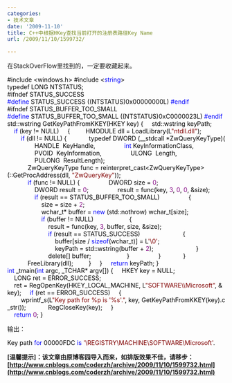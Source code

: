 ```yaml
---
categories:
- 技术文章
date: '2009-11-10'
title: C++中根据HKey查找当前打开的注册表路径Key Name
url: /2009/11/10/1599732/

---
```



在StackOverFlow里找到的，一定要收藏起来。
<div class="cnblogs_code"><span style="color: #000000;">#include&nbsp;</span><span style="color: #000000;">&lt;</span><span style="color: #000000;">windows.h</span><span style="color: #000000;">&gt;</span><span style="color: #000000;">
#include&nbsp;</span><span style="color: #000000;">&lt;</span><span style="color: #0000ff;">string</span><span style="color: #000000;">&gt;</span><span style="color: #000000;">
<br />
typedef&nbsp;LONG&nbsp;NTSTATUS;
<br />
#ifndef&nbsp;STATUS_SUCCESS
</span><span style="color: #0000ff;">#define</span><span style="color: #000000;">&nbsp;STATUS_SUCCESS&nbsp;((NTSTATUS)0x00000000L)</span><span style="color: #000000;">
</span><span style="color: #0000ff;">#endif</span><span style="color: #000000;">
<br />
#ifndef&nbsp;STATUS_BUFFER_TOO_SMALL
</span><span style="color: #0000ff;">#define</span><span style="color: #000000;">&nbsp;STATUS_BUFFER_TOO_SMALL&nbsp;((NTSTATUS)0xC0000023L)</span><span style="color: #000000;">
</span><span style="color: #0000ff;">#endif</span><span style="color: #000000;">
<br />
std::wstring&nbsp;GetKeyPathFromKKEY(HKEY&nbsp;key)
{
&nbsp;&nbsp;&nbsp;&nbsp;std::wstring&nbsp;keyPath;
&nbsp;&nbsp;&nbsp;&nbsp;</span><span style="color: #0000ff;">if</span><span style="color: #000000;">&nbsp;(key&nbsp;</span><span style="color: #000000;">!=</span><span style="color: #000000;">&nbsp;NULL)
&nbsp;&nbsp;&nbsp;&nbsp;{
&nbsp;&nbsp;&nbsp;&nbsp;&nbsp;&nbsp;&nbsp;&nbsp;HMODULE&nbsp;dll&nbsp;</span><span style="color: #000000;">=</span><span style="color: #000000;">&nbsp;LoadLibrary(L</span><span style="color: #800000;">"</span><span style="color: #800000;">ntdll.dll</span><span style="color: #800000;">"</span><span style="color: #000000;">);
&nbsp;&nbsp;&nbsp;&nbsp;&nbsp;&nbsp;&nbsp;&nbsp;</span><span style="color: #0000ff;">if</span><span style="color: #000000;">&nbsp;(dll&nbsp;</span><span style="color: #000000;">!=</span><span style="color: #000000;">&nbsp;NULL)&nbsp;{
&nbsp;&nbsp;&nbsp;&nbsp;&nbsp;&nbsp;&nbsp;&nbsp;&nbsp;&nbsp;&nbsp;&nbsp;typedef&nbsp;DWORD&nbsp;(__stdcall&nbsp;</span><span style="color: #000000;">*</span><span style="color: #000000;">ZwQueryKeyType)(
&nbsp;&nbsp;&nbsp;&nbsp;&nbsp;&nbsp;&nbsp;&nbsp;&nbsp;&nbsp;&nbsp;&nbsp;&nbsp;&nbsp;&nbsp;&nbsp;HANDLE&nbsp;&nbsp;KeyHandle,
&nbsp;&nbsp;&nbsp;&nbsp;&nbsp;&nbsp;&nbsp;&nbsp;&nbsp;&nbsp;&nbsp;&nbsp;&nbsp;&nbsp;&nbsp;&nbsp;</span><span style="color: #0000ff;">int</span><span style="color: #000000;">&nbsp;KeyInformationClass,
&nbsp;&nbsp;&nbsp;&nbsp;&nbsp;&nbsp;&nbsp;&nbsp;&nbsp;&nbsp;&nbsp;&nbsp;&nbsp;&nbsp;&nbsp;&nbsp;PVOID&nbsp;&nbsp;KeyInformation,
&nbsp;&nbsp;&nbsp;&nbsp;&nbsp;&nbsp;&nbsp;&nbsp;&nbsp;&nbsp;&nbsp;&nbsp;&nbsp;&nbsp;&nbsp;&nbsp;ULONG&nbsp;&nbsp;Length,
&nbsp;&nbsp;&nbsp;&nbsp;&nbsp;&nbsp;&nbsp;&nbsp;&nbsp;&nbsp;&nbsp;&nbsp;&nbsp;&nbsp;&nbsp;&nbsp;PULONG&nbsp;&nbsp;ResultLength);
<br />
&nbsp;&nbsp;&nbsp;&nbsp;&nbsp;&nbsp;&nbsp;&nbsp;&nbsp;&nbsp;&nbsp;&nbsp;ZwQueryKeyType&nbsp;func&nbsp;</span><span style="color: #000000;">=</span><span style="color: #000000;">&nbsp;reinterpret_cast</span><span style="color: #000000;">&lt;</span><span style="color: #000000;">ZwQueryKeyType</span><span style="color: #000000;">&gt;</span><span style="color: #000000;">(::GetProcAddress(dll,&nbsp;</span><span style="color: #800000;">"</span><span style="color: #800000;">ZwQueryKey</span><span style="color: #800000;">"</span><span style="color: #000000;">));
<br />
&nbsp;&nbsp;&nbsp;&nbsp;&nbsp;&nbsp;&nbsp;&nbsp;&nbsp;&nbsp;&nbsp;&nbsp;</span><span style="color: #0000ff;">if</span><span style="color: #000000;">&nbsp;(func&nbsp;</span><span style="color: #000000;">!=</span><span style="color: #000000;">&nbsp;NULL)&nbsp;{
&nbsp;&nbsp;&nbsp;&nbsp;&nbsp;&nbsp;&nbsp;&nbsp;&nbsp;&nbsp;&nbsp;&nbsp;&nbsp;&nbsp;&nbsp;&nbsp;DWORD&nbsp;size&nbsp;</span><span style="color: #000000;">=</span><span style="color: #000000;">&nbsp;</span><span style="color: #800080;">0</span><span style="color: #000000;">;
&nbsp;&nbsp;&nbsp;&nbsp;&nbsp;&nbsp;&nbsp;&nbsp;&nbsp;&nbsp;&nbsp;&nbsp;&nbsp;&nbsp;&nbsp;&nbsp;DWORD&nbsp;result&nbsp;</span><span style="color: #000000;">=</span><span style="color: #000000;">&nbsp;</span><span style="color: #800080;">0</span><span style="color: #000000;">;
&nbsp;&nbsp;&nbsp;&nbsp;&nbsp;&nbsp;&nbsp;&nbsp;&nbsp;&nbsp;&nbsp;&nbsp;&nbsp;&nbsp;&nbsp;&nbsp;result&nbsp;</span><span style="color: #000000;">=</span><span style="color: #000000;">&nbsp;func(key,&nbsp;</span><span style="color: #800080;">3</span><span style="color: #000000;">,&nbsp;</span><span style="color: #800080;">0</span><span style="color: #000000;">,&nbsp;</span><span style="color: #800080;">0</span><span style="color: #000000;">,&nbsp;</span><span style="color: #000000;">&amp;</span><span style="color: #000000;">size);
&nbsp;&nbsp;&nbsp;&nbsp;&nbsp;&nbsp;&nbsp;&nbsp;&nbsp;&nbsp;&nbsp;&nbsp;&nbsp;&nbsp;&nbsp;&nbsp;</span><span style="color: #0000ff;">if</span><span style="color: #000000;">&nbsp;(result&nbsp;</span><span style="color: #000000;">==</span><span style="color: #000000;">&nbsp;STATUS_BUFFER_TOO_SMALL)
&nbsp;&nbsp;&nbsp;&nbsp;&nbsp;&nbsp;&nbsp;&nbsp;&nbsp;&nbsp;&nbsp;&nbsp;&nbsp;&nbsp;&nbsp;&nbsp;{
&nbsp;&nbsp;&nbsp;&nbsp;&nbsp;&nbsp;&nbsp;&nbsp;&nbsp;&nbsp;&nbsp;&nbsp;&nbsp;&nbsp;&nbsp;&nbsp;&nbsp;&nbsp;&nbsp;&nbsp;size&nbsp;</span><span style="color: #000000;">=</span><span style="color: #000000;">&nbsp;size&nbsp;</span><span style="color: #000000;">+</span><span style="color: #000000;">&nbsp;</span><span style="color: #800080;">2</span><span style="color: #000000;">;
&nbsp;&nbsp;&nbsp;&nbsp;&nbsp;&nbsp;&nbsp;&nbsp;&nbsp;&nbsp;&nbsp;&nbsp;&nbsp;&nbsp;&nbsp;&nbsp;&nbsp;&nbsp;&nbsp;&nbsp;wchar_t</span><span style="color: #000000;">*</span><span style="color: #000000;">&nbsp;buffer&nbsp;</span><span style="color: #000000;">=</span><span style="color: #000000;">&nbsp;</span><span style="color: #0000ff;">new</span><span style="color: #000000;">&nbsp;(std::nothrow)&nbsp;wchar_t[size];
&nbsp;&nbsp;&nbsp;&nbsp;&nbsp;&nbsp;&nbsp;&nbsp;&nbsp;&nbsp;&nbsp;&nbsp;&nbsp;&nbsp;&nbsp;&nbsp;&nbsp;&nbsp;&nbsp;&nbsp;</span><span style="color: #0000ff;">if</span><span style="color: #000000;">&nbsp;(buffer&nbsp;</span><span style="color: #000000;">!=</span><span style="color: #000000;">&nbsp;NULL)
&nbsp;&nbsp;&nbsp;&nbsp;&nbsp;&nbsp;&nbsp;&nbsp;&nbsp;&nbsp;&nbsp;&nbsp;&nbsp;&nbsp;&nbsp;&nbsp;&nbsp;&nbsp;&nbsp;&nbsp;{
&nbsp;&nbsp;&nbsp;&nbsp;&nbsp;&nbsp;&nbsp;&nbsp;&nbsp;&nbsp;&nbsp;&nbsp;&nbsp;&nbsp;&nbsp;&nbsp;&nbsp;&nbsp;&nbsp;&nbsp;&nbsp;&nbsp;&nbsp;&nbsp;result&nbsp;</span><span style="color: #000000;">=</span><span style="color: #000000;">&nbsp;func(key,&nbsp;</span><span style="color: #800080;">3</span><span style="color: #000000;">,&nbsp;buffer,&nbsp;size,&nbsp;</span><span style="color: #000000;">&amp;</span><span style="color: #000000;">size);
&nbsp;&nbsp;&nbsp;&nbsp;&nbsp;&nbsp;&nbsp;&nbsp;&nbsp;&nbsp;&nbsp;&nbsp;&nbsp;&nbsp;&nbsp;&nbsp;&nbsp;&nbsp;&nbsp;&nbsp;&nbsp;&nbsp;&nbsp;&nbsp;</span><span style="color: #0000ff;">if</span><span style="color: #000000;">&nbsp;(result&nbsp;</span><span style="color: #000000;">==</span><span style="color: #000000;">&nbsp;STATUS_SUCCESS)
&nbsp;&nbsp;&nbsp;&nbsp;&nbsp;&nbsp;&nbsp;&nbsp;&nbsp;&nbsp;&nbsp;&nbsp;&nbsp;&nbsp;&nbsp;&nbsp;&nbsp;&nbsp;&nbsp;&nbsp;&nbsp;&nbsp;&nbsp;&nbsp;{
&nbsp;&nbsp;&nbsp;&nbsp;&nbsp;&nbsp;&nbsp;&nbsp;&nbsp;&nbsp;&nbsp;&nbsp;&nbsp;&nbsp;&nbsp;&nbsp;&nbsp;&nbsp;&nbsp;&nbsp;&nbsp;&nbsp;&nbsp;&nbsp;&nbsp;&nbsp;&nbsp;&nbsp;buffer[size&nbsp;</span><span style="color: #000000;">/</span><span style="color: #000000;">&nbsp;</span><span style="color: #0000ff;">sizeof</span><span style="color: #000000;">(wchar_t)]&nbsp;</span><span style="color: #000000;">=</span><span style="color: #000000;">&nbsp;L</span><span style="color: #800000;">'</span><span style="color: #800000;">\0</span><span style="color: #800000;">'</span><span style="color: #000000;">;
&nbsp;&nbsp;&nbsp;&nbsp;&nbsp;&nbsp;&nbsp;&nbsp;&nbsp;&nbsp;&nbsp;&nbsp;&nbsp;&nbsp;&nbsp;&nbsp;&nbsp;&nbsp;&nbsp;&nbsp;&nbsp;&nbsp;&nbsp;&nbsp;&nbsp;&nbsp;&nbsp;&nbsp;keyPath&nbsp;</span><span style="color: #000000;">=</span><span style="color: #000000;">&nbsp;std::wstring(buffer&nbsp;</span><span style="color: #000000;">+</span><span style="color: #000000;">&nbsp;</span><span style="color: #800080;">2</span><span style="color: #000000;">);
&nbsp;&nbsp;&nbsp;&nbsp;&nbsp;&nbsp;&nbsp;&nbsp;&nbsp;&nbsp;&nbsp;&nbsp;&nbsp;&nbsp;&nbsp;&nbsp;&nbsp;&nbsp;&nbsp;&nbsp;&nbsp;&nbsp;&nbsp;&nbsp;}
<br />
&nbsp;&nbsp;&nbsp;&nbsp;&nbsp;&nbsp;&nbsp;&nbsp;&nbsp;&nbsp;&nbsp;&nbsp;&nbsp;&nbsp;&nbsp;&nbsp;&nbsp;&nbsp;&nbsp;&nbsp;&nbsp;&nbsp;&nbsp;&nbsp;delete[]&nbsp;buffer;
&nbsp;&nbsp;&nbsp;&nbsp;&nbsp;&nbsp;&nbsp;&nbsp;&nbsp;&nbsp;&nbsp;&nbsp;&nbsp;&nbsp;&nbsp;&nbsp;&nbsp;&nbsp;&nbsp;&nbsp;}
&nbsp;&nbsp;&nbsp;&nbsp;&nbsp;&nbsp;&nbsp;&nbsp;&nbsp;&nbsp;&nbsp;&nbsp;&nbsp;&nbsp;&nbsp;&nbsp;}
&nbsp;&nbsp;&nbsp;&nbsp;&nbsp;&nbsp;&nbsp;&nbsp;&nbsp;&nbsp;&nbsp;&nbsp;}
<br />
&nbsp;&nbsp;&nbsp;&nbsp;&nbsp;&nbsp;&nbsp;&nbsp;&nbsp;&nbsp;&nbsp;&nbsp;FreeLibrary(dll);
&nbsp;&nbsp;&nbsp;&nbsp;&nbsp;&nbsp;&nbsp;&nbsp;}
&nbsp;&nbsp;&nbsp;&nbsp;}
&nbsp;&nbsp;&nbsp;&nbsp;</span><span style="color: #0000ff;">return</span><span style="color: #000000;">&nbsp;keyPath;
}
<br />
</span><span style="color: #0000ff;">int</span><span style="color: #000000;">&nbsp;_tmain(</span><span style="color: #0000ff;">int</span><span style="color: #000000;">&nbsp;argc,&nbsp;_TCHAR</span><span style="color: #000000;">*</span><span style="color: #000000;">&nbsp;argv[])
{
&nbsp;&nbsp;&nbsp;&nbsp;HKEY&nbsp;key&nbsp;</span><span style="color: #000000;">=</span><span style="color: #000000;">&nbsp;NULL;
&nbsp;&nbsp;&nbsp;&nbsp;LONG&nbsp;ret&nbsp;</span><span style="color: #000000;">=</span><span style="color: #000000;">&nbsp;ERROR_SUCCESS;
<br />
&nbsp;&nbsp;&nbsp;&nbsp;ret&nbsp;</span><span style="color: #000000;">=</span><span style="color: #000000;">&nbsp;RegOpenKey(HKEY_LOCAL_MACHINE,&nbsp;L</span><span style="color: #800000;">"</span><span style="color: #800000;">SOFTWARE\\Microsoft</span><span style="color: #800000;">"</span><span style="color: #000000;">,&nbsp;</span><span style="color: #000000;">&amp;</span><span style="color: #000000;">key);
&nbsp;&nbsp;&nbsp;&nbsp;</span><span style="color: #0000ff;">if</span><span style="color: #000000;">&nbsp;(ret&nbsp;</span><span style="color: #000000;">==</span><span style="color: #000000;">&nbsp;ERROR_SUCCESS)
&nbsp;&nbsp;&nbsp;&nbsp;{
&nbsp;&nbsp;&nbsp;&nbsp;&nbsp;&nbsp;&nbsp;&nbsp;wprintf_s(L</span><span style="color: #800000;">"</span><span style="color: #800000;">Key&nbsp;path&nbsp;for&nbsp;%p&nbsp;is&nbsp;'%s'.</span><span style="color: #800000;">"</span><span style="color: #000000;">,&nbsp;key,&nbsp;GetKeyPathFromKKEY(key).c_str());&nbsp;&nbsp;&nbsp;&nbsp;
&nbsp;&nbsp;&nbsp;&nbsp;&nbsp;&nbsp;&nbsp;&nbsp;RegCloseKey(key);
&nbsp;&nbsp;&nbsp;&nbsp;}
<br />
&nbsp;&nbsp;&nbsp;&nbsp;</span><span style="color: #0000ff;">return</span><span style="color: #000000;">&nbsp;</span><span style="color: #800080;">0</span><span style="color: #000000;">;
}</span></div>

输出：

<div class="cnblogs_code"><span style="color: #000000;">Key&nbsp;path&nbsp;</span><span style="color: #0000ff;">for</span><span style="color: #000000;">&nbsp;00000FDC&nbsp;</span><span style="color: #0000ff;">is</span><span style="color: #000000;">&nbsp;</span><span style="color: #800000;">'</span><span style="color: #800000;">\REGISTRY\MACHINE\SOFTWARE\Microsoft</span><span style="color: #800000;">'</span><span style="color: #000000;">.</span></div>

**[温馨提示]：该文章由原博客园导入而来，如排版效果不佳，请移步：[http://www.cnblogs.com/coderzh/archive/2009/11/10/1599732.html](http://www.cnblogs.com/coderzh/archive/2009/11/10/1599732.html)**